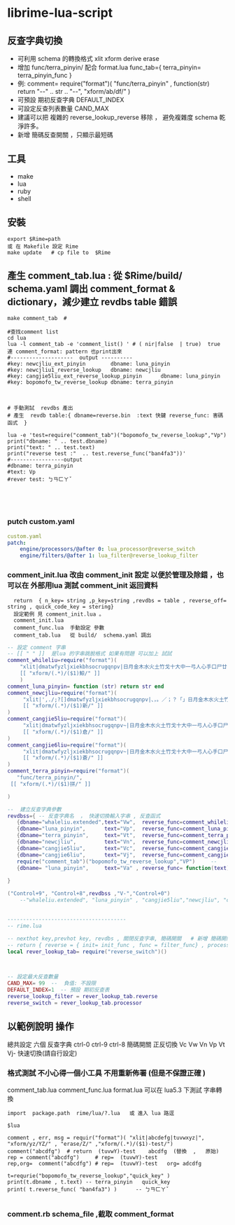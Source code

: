# librime-lua-script

## 反查字典切換

* 可利用 schema 的轉換格式 xlit xform  derive erase 
* 增加   func/terra_pinyin/  配合 format.lua func_tab={ terra_pinyin= terra_pinyin_func } 
* 例:    comment= require("format")( "func/terra_pinyin" , function(str) return "--" .. str .. "--", "xform/ab/df/" )
* 可預設 期初反查字典 DEFAULT_INDEX
* 可設定反查列表數量  CAND_MAX
* 建議可以把 複雜的 reverse_lookup_reverse 移除 ， 避免複雜度  schema 乾淨許多。
* 新增 簡碼反查開關 ，只顯示最短碼 

## 工具
   * make
   * lua
   * ruby  
   * shell 
   
## 安裝
```
export $Rime=path
或 在 Makefile 設定 Rime 
make update   # cp file to  $Rime 

```
## 產生 comment_tab.lua : 從 $Rime/build/ schema.yaml 調出  comment_format & dictionary，減少建立 revdbs table 錯誤
```
make comment_tab  # 

#查找comment list 
cd lua
lua -l comment_tab -e 'comment_list() ' # ( nir|false  | true)  true 連 comment_format: pattern 也print出來
#--------------------  output ----------
#key: newcjliu_ext_pinyin        dbname: luna_pinyin
#key: newcjliu1_reverse_lookup   dbname: newcjliu
#key: cangjie5liu_ext_reverse_lookup_pinyin      dbname: luna_pinyin
#key: bopomofo_tw_reverse_lookup dbname: terra_pinyin



# 手動測試  revdbs 產出   
# 產生  revdb table:{ dbname=reverse.bin  :text 快鍵 reverse_func: 害碼函式  }

lua -e 'test=require("comment_tab")("bopomofo_tw_reverse_lookup","Vp") 
print("dbname: " .. test.dbname)
print("text: " .. test.text)
print("reverse test :"  .. test.reverse_func("ban4fa3"))'
#-----------------output 
#dbname: terra_pinyin
#text: Vp
#rever test: ㄅㄢㄈㄚˇ





```
### putch custom.yaml
```yaml 
custom.yaml 
patch:  
    engine/processors/@after 0: lua_processor@reverse_switch
    engine/filters/@after 1: lua_filter@reverse_lookup_filter

```




###  comment_init.lua   改由 comment_init  設定 以便於管理及除錯 ，也可以在 外部用lua 測試  comment_init 返回資料
      return  { n_key= string ,p_key=string ,revdbs = table , reverse_off= string , quick_code_key = stering} 
      設定範例 見 comment_init.lua 。 
      comment_init.lua  
      comment_func.lua  手動設定 參數  
      comment_tab.lua   從 build/  schema.yaml 調出 
      
       
       
       
 ```lua
-- 設定 comment 字串 
-- [[ " " ]]  是lua 的字串跳脫格式 如果有問題 可以加上 試試 
 comment_whileliu=require("format")(
     "xlit|dmatwfyzljxiekbhsocrugqnpv|日月金木水火土竹戈十大中一弓人心手口尸廿山女田糸卜魚|",
     [[ "xform/(.*)/($1)鯨/" ]]
     )
 comment_luna_pinyin= function (str) return str end
 comment_newcjliu=require("format")(
      "xlit|',./;?[]dmatwfyzljxiekbhsocrugqnpv|、，。／；？「」日月金木水火土竹戈十大中一弓人心手口尸廿山女田難卜言|",
      [[ "xform/(.*)/($1)新/" ]]  
 )
 comment_cangjie5liu=require("format")(
      "xlit|dmatwfyzljxiekbhsocrugqnpv~|日月金木水火土竹戈十大中一弓人心手口尸廿山女田難卜符～|",
      [[ "xform/(.*)/($1)倉/" ]]
 )
 comment_cangjie6liu=require("format")(
      "xlit|dmatwfyzljxiekbhsocrugqnpv~|日月金木水火土竹戈十大中一弓人心手口尸廿山女田難卜符～|",
      [[ "xform/(.*)/($1)蒼/" ]]
 )
 comment_terra_pinyin=require("format")(
    "func/terra_pinyin/",
  [[ "xform/(.*)/($1)拼/" ]]

 )
 
 --  建立反查字典參數
revdbss={ -- 反查字典名  ， 快速切換輸入字串 , 反查函式
    {dbname="whaleliu.extended",text="Vw",  reverse_func=comment_whileliu },
    {dbname="luna_pinyin",      text="Vp",  reverse_func=comment_luna_pinyin },
    {dbname="terra_pinyin",     text="Vt",  reverse_func=comment_terra_pinyin},
    {dbname="newcjliu",         text="Vn",  reverse_func=comment_newcjliu },
    {dbname="cangjie5liu",      text="Vc",  reverse_func=comment_cangjie5liu },
    {dbname="cangjie6liu",      text="Vj",  reverse_func=comment_cangjie6liu },    --  {db= "terre_pinyin" }    表  沒有快碼
    require("comment_tab")("bopomofo_tw_reverse_lookup","VP")     --    這樣 也可以 調出 一個反查表
    {dbname= "luna_pinyin",     text="Va" , reverse_func= function(text) return "("..text..")",text end } #  
    
}
 
 ("Control+9", "Control+8",revdbss ,"V-","Control+0")
     --"whaleliu.extended", "luna_pinyin" , "cangjie5liu","newcjliu", "cangjie6liu")
     

--------------------------------------
-- rime.lua 
     
-- nexthot key,prevhot key, revdbs , 關閉反查字串, 簡碼開關   # 新增 簡碼開關 (應該對 table_translator 有用)
-- return { reverse = { init= init_func , func = filter_func} , processor= processor_func }
local rever_lookup_tab= require("reverse_switch")()



-- 設定最大反查數量
CAND_MAX= 99  --  負值: 不設限
DEFAULT_INDEX=1  -- 預設 期初反查表
reverse_lookup_filter = rever_lookup_tab.reverse
reverse_switch = rever_lookup_tab.processor
```


## 以範例說明 操作

總共設定 六個 反查字典 
ctrl-0 ctrl-9 ctrl-8  簡碼開關  正反切換  Vc Vw Vn Vp Vt Vj- 快速切換(請自行設定)

### 格式測試    不小心得一個小工具  不用重新佈署 (但是不保證正確 )
  comment_tab.lua  comment_func.lua  format.lua 可以在 lua5.3 下測試 字串轉換 
  

```
import  package.path  rime/lua/?.lua   或 進入 lua 路逕 

$lua

comment , err, msg = requir("format")( "xlit|abcdefg|tuvwxyz|", "xform/yz/YZ/" , "erase/Z/" ,"xform/(.*)/($1)-test/")
comment("abcdfg")  # return  (tuvwY)-test    abcdfg  (替換  ,   原始)
rep = comment("abcdfg")     # rep=  (tuvwY)-test
rep,org=  comment("abcdfg") # rep=  (tuvwY)-test   org= adcdfg

t=requrie("bopomofo_tw_reverse_lookup","quick_key" )
print(t.dbname , t.text) -- terra_pinyin   quick_key
print( t.reverse_func( "ban4fa3") )      -- ㄅㄢㄈㄚˇ


```
### comment.rb schema_file  ,截取 comment_format 

